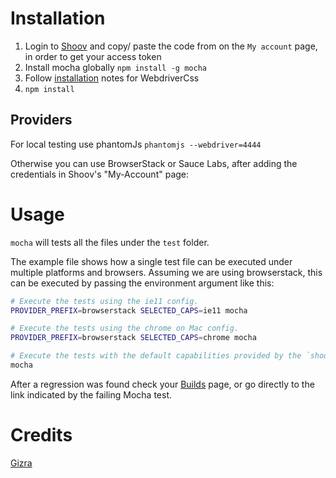 # Installation

1. Login to [Shoov](http://shoov.io) and copy/ paste the code from on the `My account` page, in order to get your access token
1. Install mocha globally ``npm install -g mocha``
1. Follow [installation](https://github.com/webdriverio/webdrivercss#install) notes for WebdriverCss
1. `npm install`

## Providers

For local testing use phantomJs ``phantomjs --webdriver=4444``

Otherwise you can use BrowserStack or Sauce Labs, after adding the credentials in Shoov's "My-Account" page:

# Usage

``mocha`` will tests all the files under the ``test`` folder.

The example file shows how a single test file can be executed under multiple platforms and browsers. Assuming we are using browserstack, this can be executed by passing the environment argument like this:

```bash
# Execute the tests using the ie11 config.
PROVIDER_PREFIX=browserstack SELECTED_CAPS=ie11 mocha

# Execute the tests using the chrome on Mac config.
PROVIDER_PREFIX=browserstack SELECTED_CAPS=chrome mocha

# Execute the tests with the default capabilities provided by the `shoov-webdrivercss` library.
mocha
```

After a regression was found check your [Builds](https://app.shoov.io/#/builds) page, or go directly to the link indicated by the failing Mocha test.

# Credits

[Gizra](http://gizra.com)
